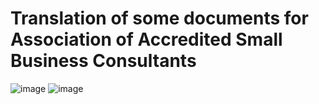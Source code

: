# Translation of some documents for Association of Accredited Small Business Consultants
![image](https://github.com/aya-mahmoud7/Translation-of-some-documents-for-Association-of-Accredited-Small-Business-Consultants/assets/135858831/bcf16229-2b71-4542-9aa6-bae9dcff6cba)
![image](https://github.com/aya-mahmoud7/Translation-of-some-documents-for-Association-of-Accredited-Small-Business-Consultants/assets/135858831/a37fa80e-b47c-45a3-8e63-b0b5e1cf8f0b)
